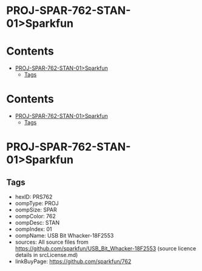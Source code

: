 
PROJ-SPAR-762-STAN-01>Sparkfun
==============================

Contents
========

* [PROJ-SPAR-762-STAN-01>Sparkfun](#proj-spar-762-stan-01sparkfun)
	* [Tags](#tags)

Contents
========

* [PROJ-SPAR-762-STAN-01>Sparkfun](#proj-spar-762-stan-01sparkfun)
	* [Tags](#tags)

# PROJ-SPAR-762-STAN-01>Sparkfun

## Tags

- hexID: PRS762
- oompType: PROJ
- oompSize: SPAR
- oompColor: 762
- oompDesc: STAN
- oompIndex: 01
- oompName: USB Bit Whacker-18F2553
- sources: All source files from https://github.com/sparkfun/USB_Bit_Whacker-18F2553 (source licence details in srcLicense.md)
- linkBuyPage: https://github.com/sparkfun/762
